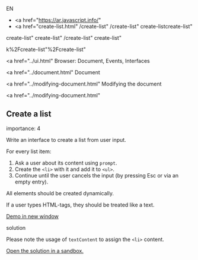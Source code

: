 EN

-   <a href="https://ar.javascript.info/"
-   <a href="create-list.html"
    /create-list"
    /create-list"
    create-listcreate-list"

<!-- -->

create-list"
create-list"
/create-list"
create-list"

k%2Fcreate-list"%2Fcreate-list" </a>

<a href="../ui.html" Browser: Document, Events, Interfaces</span></a>

<a href="../document.html" Document</span></a>

<a href="../modifying-document.html" Modifying the document</span></a>

<a href="../modifying-document.html"

## Create a list

<span class="task__importance" title="How important is the task, from 1 to 5">importance: 4</span>

Write an interface to create a list from user input.

For every list item:

1.  Ask a user about its content using `prompt`.
2.  Create the `<li>` with it and add it to `<ul>`.
3.  Continue until the user cancels the input (by pressing Esc or via an empty entry).

All elements should be created dynamically.

If a user types HTML-tags, they should be treated like a text.

[Demo in new window](https://en.js.cx/task/create-list/solution/)

solution

Please note the usage of `textContent` to assign the `<li>` content.

[Open the solution in a sandbox.](https://plnkr.co/edit/zXcaZbeJOV11ebxj?p=preview)
